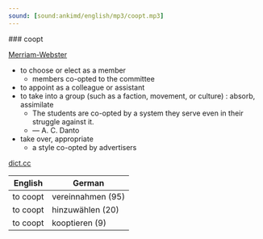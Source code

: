 ```yaml
---
sound: [sound:ankimd/english/mp3/coopt.mp3]
---
```


\### coopt

[Merriam-Webster](https://www.merriam-webster.com/dictionary/coopt)

- to choose or elect as a member
    - members co-opted to the committee
- to appoint as a colleague or assistant
- to take into a group (such as a faction, movement, or culture) : absorb, assimilate
    - The students are co-opted by a system they serve even in their struggle against it.
    - — A. C. Danto
- take over, appropriate
    - a style co-opted by advertisers

[dict.cc](https://www.dict.cc/coopt)

| English        | German       |
| -------------- | ------------ |
| to coopt | vereinnahmen (95) |
| to coopt | hinzuwählen (20) |
| to coopt | kooptieren (9) |
